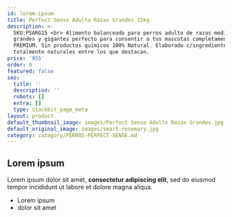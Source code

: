 ```yaml
---
id: lorem-ipsum
title: Perfect Sense Adulto Razas Grandes 15kg
description: >-
  SKU:PSARG15 <br> Alimento balanceado para perros adulto de razas medianas,
  grandes y gigantes perfecto para consentir a tus mascotas completamente
  PREMIUM. Sin productos químicos 100% Natural. Elaborado c/ingredientes
  totalmente naturales entre los que destacan.
price: '955'
order: 0
featured: false
seo:
  title: ''
  description: ''
  robots: []
  extra: []
  type: stackbit_page_meta
layout: product
default_thumbnail_image: images/Perfect Sense Adulto Razas Grandes.jpg
default_original_image: images/smart-rosemary.jpg
category: category/PERROS-PERFECT-SENSE.md
---
```

## Lorem ipsum

Lorem ipsum dolor sit amet, **consectetur adipiscing elit**, sed do eiusmod tempor incididunt ut labore et dolore magna aliqua.

- Lorem ipsum
- dolor sit amet